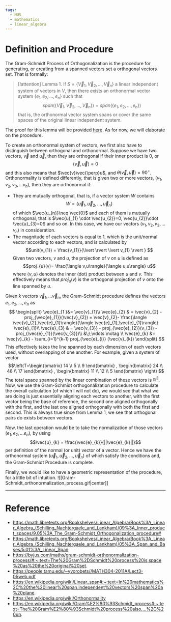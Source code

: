 ```yaml
---
tags:
  - HUS
  - mathematics
  - linear_algebra
---
```

# Definition and Procedure
The Gram-Schmidt Process of Orthogonalization is the procedure for generating, or creating from a spanned vectors set a orthogonal vectors set. That is formally:
> [!attention] Lemma 1.
> If $S= \{\vec{V}_{1}, \vec{V}_{2},\dots,\vec{V}_{n}\}$ a linear independent system of vectors in $V$, then there exists an orthonormal vector system $\{e_{1},e_{2},\dots,e_{n}\}$ such that $$span(\{\vec{V}_{1}, \vec{V}_{2},\dots,\vec{V}_{n}\})=span(\{e_{1},e_{2},\dots,e_{n}\})$$ that is, the orthonormal vector system spans or cover the same spaces of the original linear independent system. 

The proof for this lemma will be provided [here](https://math.libretexts.org/Bookshelves/Linear_Algebra/Book%3A_Linear_Algebra_(Schilling_Nachtergaele_and_Lankham)/09%3A_Inner_product_spaces/9.05%3A_The_Gram-Schmidt_Orthogonalization_procedure#). As for now, we will elaborate on the procedure. 

To create an orthonormal system of vectors, we first also have to distinguish between orthogonal and orthonormal. Suppose we have two vectors, $\vec{v}$ and $\vec{u}$, then they are orthogonal if their inner product is $0$, or $$\langle \vec{v}, \vec{u} \rangle= 0$$ and this also means that $\vec{v}\vec{\perp}u$, and $\theta(\vec{v},\vec{u})=90^{\circ}$. 
Orthonormality is defined differently, that is given two or more vectors, $(v_{1},v_{2}, v_{3},\dots v_{n})$, then they are orthonormal if: 
- They are mutually orthogonal, that is, if a vector system $W$ contains $$W=\{\vec{u}_{1}, \vec{u}_{2},\dots,\vec{u}_{n}\}$$ of which $\vec{u_{n}}\neq \vec{0}$ and each of them is mutually orthogonal, that is $\vec{u}_{1} \cdot \vec{u_{2}}=0, \vec{u_{2}}\cdot  \vec{u}_{3}=0$ and so on. In this case, we have our vectors $(v_{1},v_{2}, v_{3},\dots v_{n})$ in consideration. 
- The magnitude of each vectors is equal to 1, which is the unit/normal vector according to each vectors, and is calculated by $$unit(v_{1}) = \frac{v_{1}}{\lvert  \rvert \lvert v_{1} \rvert  } $$
Given two vectors, $v$ and $u$, the projection of $v$ on $u$ is defined as $$proj_{u}(v)= \frac{\langle v,u\rangle}{\langle u,u\rangle} u$$ where $\langle v,u\rangle$ denotes the inner (dot) product between $u$ and $v$. This effectively means that $proj_{u}(v)$ is the orthogonal projection of $v$ onto the line spanned by $u$. 

Given $k$ vectors $\vec{v}_{1},\dots \vec{v}_{n}$, the Gram-Schmidt procedure defines the vectors $e_{1},e_{2},\dots,e_{n}$ as
$$
\begin{split}
\vec{e}_{1 }&= \vec{v}_{1}\\
\vec{e}_{2} & = \vec{v}_{2}  - proj_{\vec{e}_{1}}(\vec{v}_{2}) = \vec{v}_{2}- \frac{\langle \vec{v}_{2},\vec{e}_{1}\rangle}{\langle \vec{e}_{1},\vec{e}_{1}\rangle} \vec{e}_{1}\\
\vec{e}_{3} & = \vec{v_{3}} - proj_{\vec{e}_{2}}(v_{3}) - proj_{\vec{e}_{1}}(\vec{v_{3}})\\
&\;\;\vdots \notag \\
\vec{e}_{k} &= \vec{v}_{k} - \sum_{i=1}^{k-1} proj_{\vec{e}_{i}} (\vec{v}_{k})
\end{split}
$$
This effectively takes the line spanned by each dimension of each vectors used, without overlapping of one another. For example, given a system of vector $$\left(T=\begin{bmatrix} 
14 \\
5 \\
9
\end{bmatrix}
,
\begin{bmatrix}
24 \\
48 \\
17
\end{bmatrix}
,
\begin{bmatrix}
11 \\
12 \\
5
\end{bmatrix}
\right)
$$ The total space spanned by the linear combination of these vectors is $\mathbb{R}^3$. Now, we use the Gram-Schmidt orthogonalization procedure to calculate the overall calculation (of which I will not do), we would see that what we are doing is just essentially aligning each vectors to another, with the first vector being the base of reference, the second one aligned orthogonally with the first, and the last one aligned orthogonally with both the first and second. This is always true since from Lemma 1, we see that orthogonal pairs do exists between vectors. 

Now, the last operation would be to take the normalization of those vectors $(e_{1}, e_{2},\dots e_{n})$, by using $$\vec{u}_{k} = \frac{\vec{e}_{k}}{||\vec{e}_{k}||}$$ per definition of the normal (or unit) vector of a vector. Hence we have the orthonormal system $(\vec{u}_{1}, \vec{u}_{2}, \dots , \vec{u}_{n})$ of which satisfy the conditions and, the Gram-Schmidt Procedure is complete. 

Finally, we would like to have a geometric representation of the procedure, for a little bit of intuition. 
![[Gram-Schmidt_orthonormalization_process.gif|center]]
___
# Reference
- https://math.libretexts.org/Bookshelves/Linear_Algebra/Book%3A_Linear_Algebra_(Schilling_Nachtergaele_and_Lankham)/09%3A_Inner_product_spaces/9.05%3A_The_Gram-Schmidt_Orthogonalization_procedure#
- https://math.libretexts.org/Bookshelves/Linear_Algebra/Book%3A_Linear_Algebra_(Schilling_Nachtergaele_and_Lankham)/05%3A_Span_and_Bases/5.01%3A_Linear_Span
- https://byjus.com/maths/gram-schmidt-orthonormalization-process/#:~:text=The%20Gram%2DSchmidt%20process%20is,space%20as%20the%20original%20set.
- https://people.tamu.edu/~yvorobets//MATH304-2011A/Lect3-05web.pdf
- https://en.wikipedia.org/wiki/Linear_span#:~:text=In%20mathematics%2C%20the%20linear%20span,independent%20vectors%20span%20a%20plane.
- https://en.wikipedia.org/wiki/Orthonormality
- https://en.wikipedia.org/wiki/Gram%E2%80%93Schmidt_process#:~:text=The%20Gram%E2%80%93Schmidt%20process%20also,...%2C%20un.
 